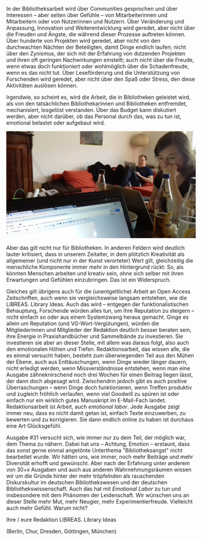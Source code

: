 
In der Bibliotheksarbeit wird über Communities gesprochen und über
Interessen – aber selten über Gefühle – von Mitarbeiterinnen und
Mitarbeitern oder von Nutzerinnen und Nutzern. Über Veränderung und
Anpassung, Innovation und Weiterentwicklung wird geredet, aber nicht
über die Freuden und Ängste, die während dieser Prozesse auftreten
können. Über hunderte von Projekten wird geredet, aber nicht von den
durchwachten Nächten der Beteiligten, damit Dinge endlich laufen; nicht
über den Zynismus, der sich mit der Erfahrung von dutzenden Projekten
und ihren oft geringen Nachwirkungen einstellt; auch nicht über die
Freude, wenn etwas doch funktioniert oder wohlmöglich über die
Schadenfreude, wenn es das nicht tut. Über Leseförderung und die
Unterstützung von Forschenden wird geredet, aber nicht über den Spaß
oder Stress, den diese Aktivitäten auslösen können.

Irgendwie, so scheint es, wird die Arbeit, die in Bibliotheken geleistet
wird, als von den tatsächlichen Bibliothekarinnen und Bibliotheken
entfremdet, mechanisiert, losgelöst verstanden. Über das Budget kann
diskutiert werden, aber nicht darüber, ob das Personal durch das, was zu
tun ist, emotional belastet oder aufgebaut wird.

![Redaktionsorte X: Berlin, 21.05.2017](Editorial-1.jpg)


Aber das gilt nicht nur für Bibliotheken. In anderen Feldern wird
deutlich lauter kritisiert, dass in unserem Zeitalter, in dem plötzlich
Kreativität als allgemeiner (und nicht nur in der Kunst verorteter) Wert
gilt, gleichzeitig die menschliche Komponente immer mehr in den
Hintergrund rückt: So, als könnten Menschen arbeiten und kreativ sein,
ohne sich selber mit ihren Erwartungen und Gefühlen einzubringen. Das
ist ein Widerspruch.

Gleiches gilt übrigens auch für die (unentgeltliche) Arbeit an Open
Access Zeitschriften, auch wenn sie vergleichsweise langsam entstehen,
wie die LIBREAS. Library Ideas. Auch das wird – entgegen der
funktionalistischen Behauptung, Forschende würden alles tun, um ihre
Reputation zu steigern – nicht einfach so oder aus einem Systemzwang
heraus gemacht. Ginge es allein um Reputation (und VG-Wort-Vergütungen),
würden die Mitgliederinnen und Mitglieder der Redaktion deutlich besser
beraten sein, ihre Energie in Praxishandbücher und Sammelbände zu
investieren. Sie investieren sie aber an dieser Stelle, mit allem was
daraus folgt, also auch den emotionalen Höhen und Tiefen.
Redaktionsarbeit, das wissen alle, die es einmal versucht haben, besteht
zum überwiegenden Teil aus den Mühen der Ebene, auch aus Enttäuschungen,
wenn Dinge wieder länger dauern, nicht erledigt werden, wenn
Missverständnisse entstehen, wenn man eine Ausgabe zähneknirschend noch
drei Wochen für einen Beitrag liegen lässt, der dann doch abgesagt wird.
Zwischendrin jedoch gibt es auch positive Überraschungen – wenn Dinge
doch funktionieren, wenn Treffen produktiv und zugleich fröhlich
verlaufen, wenn viel Goodwill zu spüren ist oder einfach nur ein
wirklich gutes Manuskript im E-Mail-Fach landet. Redaktionsarbeit ist
Arbeit, auch *emotional labor*. Jede Ausgabe zeigt immer neu, dass es
nicht damit getan ist, einfach Texte einzuwerben, zu bewerten und zu
korrigieren. Sie dann endlich online zu haben ist durchaus eine Art
Glücksgefühl.

Ausgabe \#31 versucht sich, wie immer nur zu dem Teil, der möglich war,
dem Thema zu nähern. Dabei hat uns – Achtung, Emotion – erstaunt, dass
das sonst gerne einmal angetönte Unterthema "Bibliotheksangst" nicht
bearbeitet wurde. Wir hätten uns, wie immer, noch mehr Beiträge und mehr
Diversität erhofft und gewünscht. Aber nach der Erfahrung unter anderem
von 30+x Ausgaben und auch aus anderen Wahrnehmungsräumen wissen wir um
die Gründe hinter der mehr tröpfelnden als rauschenden Diskurskultur im
deutschen Bibliothekswesen und der deutschen Bibliothekswissenschaft.
Auch das hat mit *Emotional Labor* zu tun und insbesondere mit dem
Phänomen der Leidenschaft. Wir wünschen uns an dieser Stelle mehr Mut,
mehr Neugier, mehr Experimentierfreude. Vielleicht auch mehr Gefühl.
Warum nicht?

Ihre / eure Redaktion LIBREAS. Library Ideas

(Berlin, Chur, Dresden, Göttingen, München)
